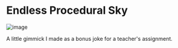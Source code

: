 # Endless Procedural Sky
![image](https://user-images.githubusercontent.com/43908636/178306401-64eb853c-2f79-4726-9175-6b23c08cfbe4.png)

A little gimmick I made as a bonus joke for a teacher's assignment.

